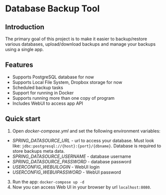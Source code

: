 # Database Backup Tool

## Introduction
The primary goal of this project is to make it easier to backup/restore various databases, upload/download backups
 and manage your backups using a single app.

## Features
* Supports PostgreSQL database for now
* Supports Local File System, Dropbox storage for now
* Scheduled backup tasks
* Support for running in Docker
* Supports running more than one copy of program
* Includes WebUI to access app API

## Quick start
1. Open *docker-compose.yml* and set the following environment variables:
 - *SPRING_DATASOURCE_URL* - url to access your database. Must look like: `jdbc:postgresql://{host}:{port}/{dbname}`. Database is required to store backups meta data.
 - *SPRING_DATASOURCE_USERNAME* - database username
 - *SPRING_DATASOURCE_PASSWORD* - database password
 - *USERCONFIG_WEBUILOGIN* - WebUI login
 - *USERCONFIG_WEBUIPASSWORD* - WebUI password
3. Run the app: ```docker-compose up -d```
4. Now you can access Web UI in your browser by url `localhost:8080`.